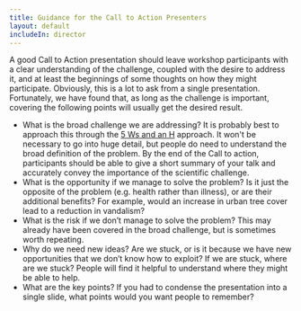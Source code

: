 ```yaml
---
title: Guidance for the Call to Action Presenters
layout: default
includeIn: director
---
```

A good Call to Action presentation should leave workshop participants with a clear understanding of the challenge, coupled with the desire to address it, and at least the beginnings of some thoughts on how they might participate. Obviously, this is a lot to ask from a single presentation. Fortunately, we have found that, as long as the challenge is important, covering the following points will usually get the desired result.
* What is the broad challenge we are addressing? It is probably best to approach this through the [5 Ws and an H](https://en.wikipedia.org/wiki/Five_Ws) approach. It won't be necessary to go into huge detail, but people do need to understand the broad definition of the problem. By the end of the Call to action, participants should be able to give a short summary of your talk and accurately convey the importance of the scientific challenge.
* What is the opportunity if we manage to solve the problem? Is it just the opposite of the problem (e.g. health rather than illness), or are their additional benefits? For example, would an increase in urban tree cover lead to a reduction in vandalism? 
* What is the risk if we don’t manage to solve the problem? This may already have been covered in the broad challenge, but is sometimes worth repeating.
* Why do we need new ideas? Are we stuck, or is it because we have new opportunities that we don’t know how to exploit?  If we are stuck, where are we stuck? People will find it helpful to understand where they might be able to help.
* What are the key points? If you had to condense the presentation into a single slide, what points would you want people to remember?